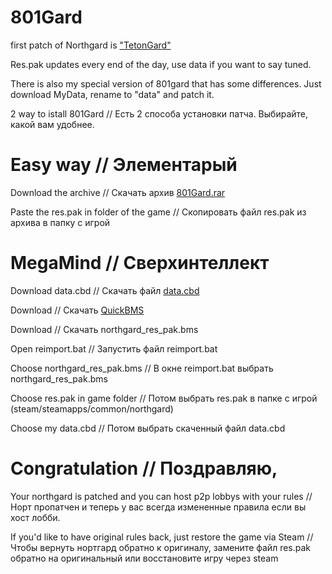 # 801Gard

first patch of Northgard is ["TetonGard"](https://github.com/tetonbl4/tetongard)

Res.pak updates every end of the day, use data if you want to say tuned.

There is also my special version of 801gard that has some differences. Just download MyData, rename to "data" and patch it.

2 way to istall 801Gard  //  Есть 2 способа установки патча. Выбирайте, какой вам удобнее.

#  Easy way // Элементарый

Download the archive // Скачать архив [801Gard.rar](https://drive.google.com/file/d/1E6jhn3D-ErTaiwe2VtofwLpvWayIHj2L/view?usp=sharing)
   
Paste the res.pak in folder of the game // Скопировать файл res.pak из архива в папку с игрой

# MegaMind // Сверхинтеллект

Download data.cbd // Скачать файл [data.cbd](https://drive.google.com/file/d/1xHRHevUaqmbLCdJvV14SsluFh586V2j2/view?usp=sharing)

Download // Скачать [QuickBMS](https://drive.google.com/drive/folders/1QZfT5OBuEWWo8MX5duatxdez9rh39yqN)
   
Download // Скачать northgard_res_pak.bms

Open reimport.bat // Запустить файл reimport.bat

Choose northgard_res_pak.bms // В окне reimport.bat выбрать northgard_res_pak.bms

Choose res.pak in game folder // Потом выбрать res.pak в папке с игрой (steam/steamapps/common/northgard)

Choose my data.cbd // Потом выбрать скаченный файл data.cbd

# Congratulation // Поздравляю, 
Your northgard is patched and you can host p2p lobbys with your rules // Норт пропатчен и теперь у вас всегда измененные правила если вы хост лобби.

If you'd like to have original rules back, just restore the game via Steam // Чтобы вернуть нортгард обратно к оригиналу, замените файл res.pak обратно на оригинальный или восстановите игру через steam
